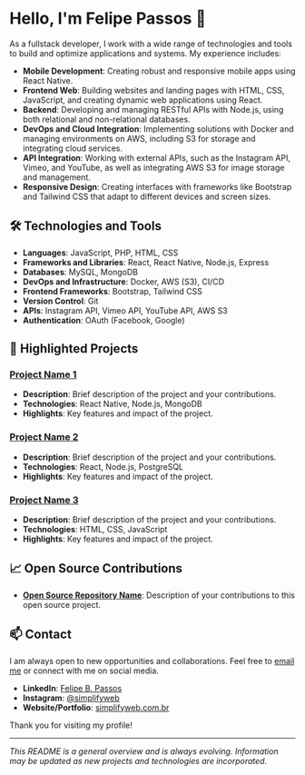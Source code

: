 # Hello, I'm Felipe Passos 👋

As a fullstack developer, I work with a wide range of technologies and tools to build and optimize applications and systems. My experience includes:

- **Mobile Development**: Creating robust and responsive mobile apps using React Native.
- **Frontend Web**: Building websites and landing pages with HTML, CSS, JavaScript, and creating dynamic web applications using React.
- **Backend**: Developing and managing RESTful APIs with Node.js, using both relational and non-relational databases.
- **DevOps and Cloud Integration**: Implementing solutions with Docker and managing environments on AWS, including S3 for storage and integrating cloud services.
- **API Integration**: Working with external APIs, such as the Instagram API, Vimeo, and YouTube, as well as integrating AWS S3 for image storage and management.
- **Responsive Design**: Creating interfaces with frameworks like Bootstrap and Tailwind CSS that adapt to different devices and screen sizes.

## 🛠️ Technologies and Tools

- **Languages**: JavaScript, PHP, HTML, CSS
- **Frameworks and Libraries**: React, React Native, Node.js, Express
- **Databases**: MySQL, MongoDB 
- **DevOps and Infrastructure**: Docker, AWS (S3), CI/CD
- **Frontend Frameworks**: Bootstrap, Tailwind CSS
- **Version Control**: Git
- **APIs**: Instagram API, Vimeo API, YouTube API, AWS S3
- **Authentication**: OAuth (Facebook, Google)

## 💼 Highlighted Projects

### [Project Name 1](link-to-repository)
- **Description**: Brief description of the project and your contributions.
- **Technologies**: React Native, Node.js, MongoDB
- **Highlights**: Key features and impact of the project.

### [Project Name 2](link-to-repository)
- **Description**: Brief description of the project and your contributions.
- **Technologies**: React, Node.js, PostgreSQL
- **Highlights**: Key features and impact of the project.

### [Project Name 3](link-to-repository)
- **Description**: Brief description of the project and your contributions.
- **Technologies**: HTML, CSS, JavaScript
- **Highlights**: Key features and impact of the project.

## 📈 Open Source Contributions

- **[Open Source Repository Name](link-to-repository)**: Description of your contributions to this open source project.

## 📫 Contact

I am always open to new opportunities and collaborations. Feel free to [email me](mailto:contato@simplifyweb.com.br) or connect with me on social media.

- **LinkedIn**: [Felipe B. Passos](https://www.linkedin.com/in/felipe-b-passos-70a075138/)
- **Instagram**: [@simplifyweb](https://www.instagram.com/simplifyweb/)
- **Website/Portfolio**: [simplifyweb.com.br](https://simplifyweb.com.br/)

Thank you for visiting my profile!

---

*This README is a general overview and is always evolving. Information may be updated as new projects and technologies are incorporated.*

